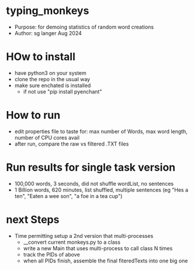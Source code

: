 # typing_monkeys
* Purpose: for demoing statistics of random word creations
* Author: sg langer Aug 2024

# HOw to install
* have python3 on your system
* clone the repo in the usual way
* make sure enchated is installed
	* if not use "pip install pyenchant"
	
	
# How to run
* edit properties file  to taste for: max number of Words, max word length, number of CPU cores avail
* after run, compare the raw vs filtered .TXT files

# Run results for single task version
* 100,000 words, 3 seconds, did not shuffle wordList, no sentences
* 1 Billion words, 620 minutes, list shuffled, multiple sentences (eg "Hes  a ten", "Eaten a wee son", "a foe in a tea cup")

# next Steps
* Time permitting setup a 2nd version that multi-processes
	* __convert current monkeys.py to a class
	* write a new Main that uses multi-process to call class N times
	* track the PIDs of above
	* when all PIDs finish, assemble the final fiteredTexts into one big one

